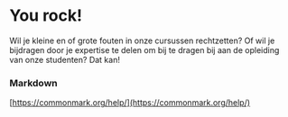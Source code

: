 # You rock!

Wil je kleine en of grote fouten in onze cursussen rechtzetten? Of wil je bijdragen door je expertise te delen om bij te dragen bij aan de opleiding van onze studenten? Dat kan!

### Markdown

[https://commonmark.org/help/](https://commonmark.org/help/)

